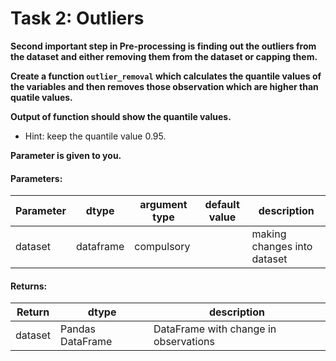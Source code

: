 # Task 2: Outliers

**Second important step in Pre-processing is finding out the outliers from the dataset and either removing them from the dataset or capping them.**

**Create a function `outlier_removal` which calculates the quantile values of the variables and then removes those observation which are higher than quatile values.**

**Output of function should show the quantile values.**

- Hint: keep the quantile value 0.95.  

**Parameter is given to you.**

#### Parameters:

| Parameter | dtype | argument type | default value | description |
| --- | --- | --- | --- | --- | 
| dataset| dataframe | compulsory |  | making changes into dataset |


#### Returns:

| Return | dtype | description |
| --- | --- | --- | 
| dataset | Pandas DataFrame | DataFrame with change in observations |
